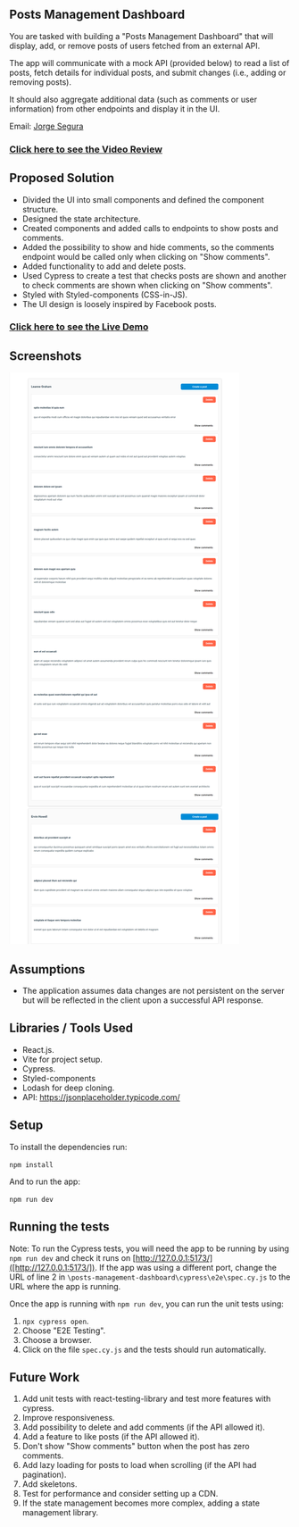 ## Posts Management Dashboard


You are tasked with building a "Posts Management Dashboard" that will display, add, or remove posts of users fetched from an external API.


The app will communicate with a mock API (provided below) to read a list of posts, fetch
details for individual posts, and submit changes (i.e., adding or removing posts).


It should also aggregate additional data (such as comments or user information)
from other endpoints and display it in the UI.


Email: [Jorge Segura](mailto:jorsema2@gmail.com)


### [Click here to see the Video Review](https://www.loom.com/share/f7c06d214a5a4081aecf7489099a09b9?sid=7c2c6c60-2e56-4d89-b21d-49756e0b1adf)


## Proposed Solution


- Divided the UI into small components and defined the component structure.
- Designed the state architecture.
- Created components and added calls to endpoints to show posts and comments.
- Added the possibility to show and hide comments, so the comments endpoint would be called only when clicking on "Show comments".
- Added functionality to add and delete posts.
- Used Cypress to create a test that checks posts are shown and another to check comments are shown when clicking on "Show comments".
- Styled with Styled-components (CSS-in-JS).
- The UI design is loosely inspired by Facebook posts.


### [Click here to see the Live Demo](https://reliable-parfait-cd0160.netlify.app/)


## Screenshots


![alt text](assets/Posts-Management-Dashboard-10-08-2024_12_02_PM.png)  


## Assumptions


- The application assumes data changes are not persistent on the server but will be reflected in the client upon a successful API response.


## Libraries / Tools Used


- React.js.
- Vite for project setup.
- Cypress.
- Styled-components
- Lodash for deep cloning.
- API: https://jsonplaceholder.typicode.com/


## Setup


To install the dependencies run:


`npm install`


And to run the app:


`npm run dev`


## Running the tests


Note: To run the Cypress tests, you will need the app to be running by using `npm run dev` and check it runs on [http://127.0.0.1:5173/]([http://127.0.0.1:5173/]). If the app was using a different port, change the URL of line 2 in `\posts-management-dashboard\cypress\e2e\spec.cy.js` to the URL where the app is running.


Once the app is running with `npm run dev`, you can run the unit tests using:


1. `npx cypress open`.
2. Choose "E2E Testing".
3. Choose a browser.
4. Click on the file `spec.cy.js` and the tests should run automatically.


## Future Work


1. Add unit tests with react-testing-library and test more features with cypress.
2. Improve responsiveness.
3. Add possibility to delete and add comments (if the API allowed it).
4. Add a feature to like posts (if the API allowed it).
5. Don't show "Show comments" button when the post has zero comments.
6. Add lazy loading for posts to load when scrolling (if the API had pagination).
7. Add skeletons.
8. Test for performance and consider setting up a CDN.
9. If the state management becomes more complex, adding a state management library.



